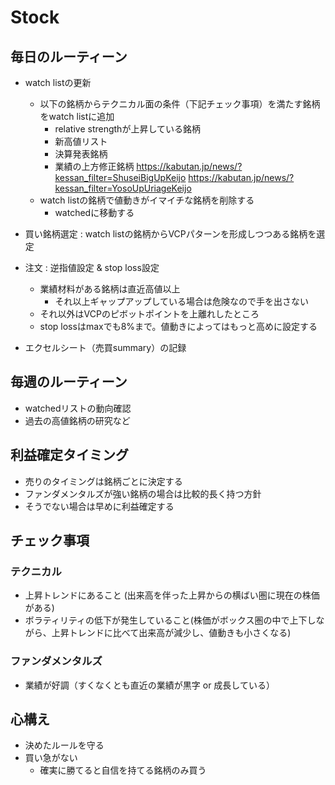# Stock

## 毎日のルーティーン
- watch listの更新
  - 以下の銘柄からテクニカル面の条件（下記チェック事項）を満たす銘柄をwatch listに追加
    - relative strengthが上昇している銘柄
    - 新高値リスト
    - 決算発表銘柄
    - 業績の上方修正銘柄
    https://kabutan.jp/news/?kessan_filter=ShuseiBigUpKeijo
    https://kabutan.jp/news/?kessan_filter=YosoUpUriageKeijo
  - watch listの銘柄で値動きがイマイチな銘柄を削除する
    - watchedに移動する

- 買い銘柄選定 : watch listの銘柄からVCPパターンを形成しつつある銘柄を選定
  
- 注文 : 逆指値設定 & stop loss設定
  - 業績材料がある銘柄は直近高値以上
    - それ以上ギャップアップしている場合は危険なので手を出さない
  - それ以外はVCPのピボットポイントを上離れしたところ
  - stop lossはmaxでも8%まで。値動きによってはもっと高めに設定する
  
- エクセルシート（売買summary）の記録
  
## 毎週のルーティーン
- watchedリストの動向確認
- 過去の高値銘柄の研究など
  
## 利益確定タイミング
- 売りのタイミングは銘柄ごとに決定する
- ファンダメンタルズが強い銘柄の場合は比較的長く持つ方針
- そうでない場合は早めに利益確定する

## チェック事項
### テクニカル
- 上昇トレンドにあること (出来高を伴った上昇からの横ばい圏に現在の株価がある)
- ボラティリティの低下が発生していること(株価がボックス圏の中で上下しながら、上昇トレンドに比べて出来高が減少し、値動きも小さくなる)

### ファンダメンタルズ
- 業績が好調（すくなくとも直近の業績が黒字 or 成長している）

## 心構え
- 決めたルールを守る
- 買い急がない
  - 確実に勝てると自信を持てる銘柄のみ買う
